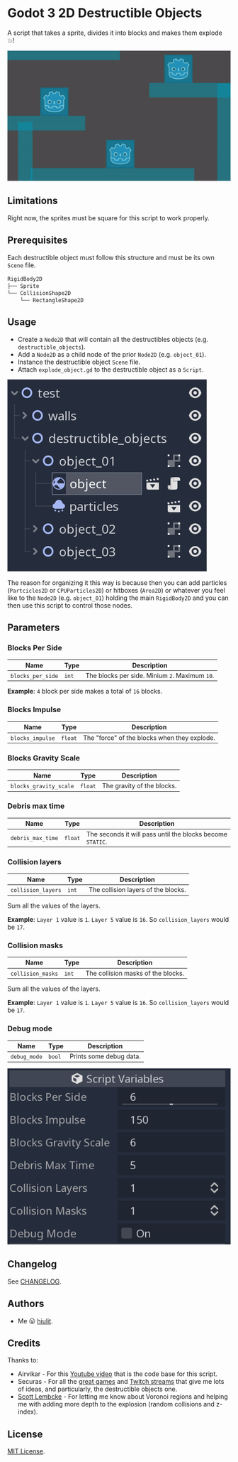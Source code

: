# Godot 3 2D Destructible Objects

A script that takes a sprite, divides it into blocks and makes them explode 💥!

![Godot-3-2D-Destructible-Objects](examples/Godot-3-2D-Destructible-Objects.gif)

## Limitations

Right now, the sprites must be square for this script to work properly.

## Prerequisites

Each destructible object must follow this structure and must be its own `Scene` file.

```
RigidBody2D
├── Sprite
└── CollisionShape2D
    └── RectangleShape2D
```
 
## Usage

* Create a `Node2D` that will contain all the destructibles objects (e.g. `destructible_objects`).
* Add a `Node2D` as a child node of the prior `Node2D` (e.g. `object_01`).
* Instance the destructible object `Scene` file.
* Attach `explode_object.gd` to the destructible object as a `Script`.

![Godot-3-2D-Destructible-Objects-Tree](examples/tree.png)

The reason for organizing it this way is because then you can add particles (`Partcicles2D` or `CPUParticles2D`) or hitboxes (`Area2D`) or whatever you feel like to the `Node2D` (e.g. `object_01`) holding the main `RigidBody2D` and you can then use this script to control those nodes.

## Parameters

### Blocks Per Side

| Name | Type | Description |
| --- | --- | --- |
| `blocks_per_side` | `int` | The blocks per side. Minium `2`. Maximum `10`. |

 **Example**: `4` block per side makes a total of `16` blocks.

### Blocks Impulse

| Name | Type | Description |
| --- | --- | --- |
| `blocks_impulse` | `float` | The "force" of the blocks when they explode. |

### Blocks Gravity Scale

| Name | Type | Description |
| --- | --- | --- |
| `blocks_gravity_scale` | `float` | The gravity of the blocks. |

### Debris max time

| Name | Type | Description |
| --- | --- | --- |
| `debris_max_time` | `float` | The seconds it will pass until the blocks become `STATIC`. |

### Collision layers

| Name | Type | Description |
| --- | --- | --- |
| `collision_layers` | `int` | The collision layers of the blocks. |

Sum all the values of the layers.

**Example**: `Layer 1` value is `1`. `Layer 5` value is `16`. So `collision_layers` would be `17`.

### Collision masks

| Name | Type | Description |
| --- | --- | --- |
| `collision_masks` | `int` |  The collision masks of the blocks. |

Sum all the values of the layers.

**Example**: `Layer 1` value is `1`. `Layer 5` value is `16`. So `collision_layers` would be `17`.

### Debug mode

| Name | Type | Description |
| --- | --- | --- |
| `debug_mode` | `bool` |  Prints some debug data. |

![Godot-3-2D-Destructible-Objects-Parameters](examples/parameters.png)

## Changelog

See [CHANGELOG](CHANGELOG.md).

## Authors

* Me 😛 [hiulit](https://github.com/hiulit).

## Credits

Thanks to:

* Airvikar - For this [Youtube video](https://www.youtube.com/watch?v=ExX7Qyldtfg) that is the code base for this script.
* Securas - For all the [great games](https://securas.itch.io/) and [Twitch streams](https://www.twitch.tv/sec_ras/videos?filter=all&sort=time) that give me lots of ideas, and particularly, the destructible objects one.
* [Scott Lembcke](https://twitter.com/slembcke) - For letting me know about Voronoi regions and helping me with adding more depth to the explosion (random collisions and z-index).


## License

[MIT License](LICENSE).